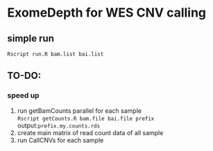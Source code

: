 # ExomeDepth for WES CNV calling

## simple run
```bash
Rscript run.R bam.list bai.list
```

## TO-DO:
### speed up
1. run getBamCounts parallel for each sample  
`Rscript getCounts.R bam.file bai.file prefix`  
output:`prefix.my.counts.rds`
2. create main matrix of read count data of all sample
3. run CallCNVs for each sample
